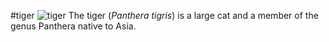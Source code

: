 #tiger 
![tiger](https://upload.wikimedia.org/wikipedia/commons/thumb/3/3f/Walking_tiger_female.jpg/2560px-Walking_tiger_female.jpg)
The tiger (*Panthera tigris*) is a large cat and a member of the genus Panthera native to Asia. 
